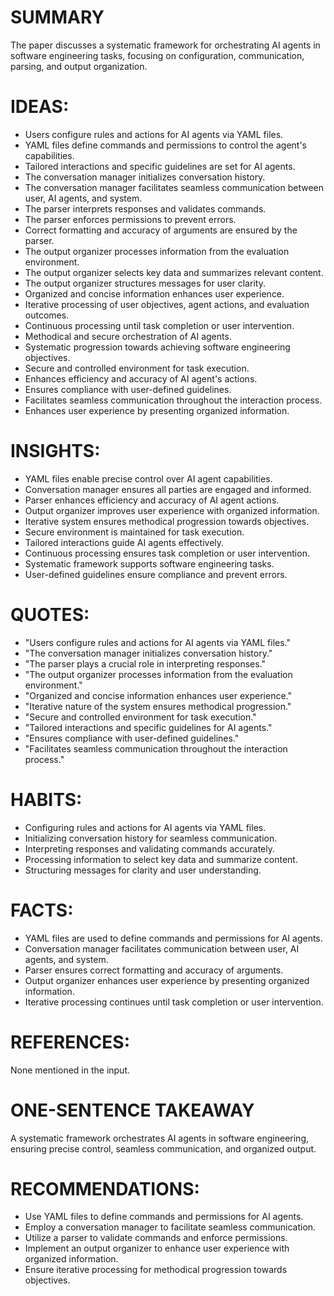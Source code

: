 # SUMMARY
The paper discusses a systematic framework for orchestrating AI agents in software engineering tasks, focusing on configuration, communication, parsing, and output organization.

# IDEAS:
- Users configure rules and actions for AI agents via YAML files.
- YAML files define commands and permissions to control the agent's capabilities.
- Tailored interactions and specific guidelines are set for AI agents.
- The conversation manager initializes conversation history.
- The conversation manager facilitates seamless communication between user, AI agents, and system.
- The parser interprets responses and validates commands.
- The parser enforces permissions to prevent errors.
- Correct formatting and accuracy of arguments are ensured by the parser.
- The output organizer processes information from the evaluation environment.
- The output organizer selects key data and summarizes relevant content.
- The output organizer structures messages for user clarity.
- Organized and concise information enhances user experience.
- Iterative processing of user objectives, agent actions, and evaluation outcomes.
- Continuous processing until task completion or user intervention.
- Methodical and secure orchestration of AI agents.
- Systematic progression towards achieving software engineering objectives.
- Secure and controlled environment for task execution.
- Enhances efficiency and accuracy of AI agent's actions.
- Ensures compliance with user-defined guidelines.
- Facilitates seamless communication throughout the interaction process.
- Enhances user experience by presenting organized information.

# INSIGHTS:
- YAML files enable precise control over AI agent capabilities.
- Conversation manager ensures all parties are engaged and informed.
- Parser enhances efficiency and accuracy of AI agent actions.
- Output organizer improves user experience with organized information.
- Iterative system ensures methodical progression towards objectives.
- Secure environment is maintained for task execution.
- Tailored interactions guide AI agents effectively.
- Continuous processing ensures task completion or user intervention.
- Systematic framework supports software engineering tasks.
- User-defined guidelines ensure compliance and prevent errors.

# QUOTES:
- "Users configure rules and actions for AI agents via YAML files."
- "The conversation manager initializes conversation history."
- "The parser plays a crucial role in interpreting responses."
- "The output organizer processes information from the evaluation environment."
- "Organized and concise information enhances user experience."
- "Iterative nature of the system ensures methodical progression."
- "Secure and controlled environment for task execution."
- "Tailored interactions and specific guidelines for AI agents."
- "Ensures compliance with user-defined guidelines."
- "Facilitates seamless communication throughout the interaction process."

# HABITS:
- Configuring rules and actions for AI agents via YAML files.
- Initializing conversation history for seamless communication.
- Interpreting responses and validating commands accurately.
- Processing information to select key data and summarize content.
- Structuring messages for clarity and user understanding.

# FACTS:
- YAML files are used to define commands and permissions for AI agents.
- Conversation manager facilitates communication between user, AI agents, and system.
- Parser ensures correct formatting and accuracy of arguments.
- Output organizer enhances user experience by presenting organized information.
- Iterative processing continues until task completion or user intervention.

# REFERENCES:
None mentioned in the input.

# ONE-SENTENCE TAKEAWAY
A systematic framework orchestrates AI agents in software engineering, ensuring precise control, seamless communication, and organized output.

# RECOMMENDATIONS:
- Use YAML files to define commands and permissions for AI agents.
- Employ a conversation manager to facilitate seamless communication.
- Utilize a parser to validate commands and enforce permissions.
- Implement an output organizer to enhance user experience with organized information.
- Ensure iterative processing for methodical progression towards objectives.